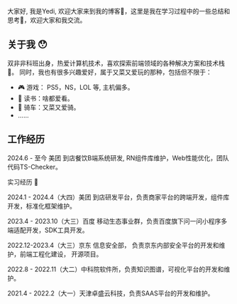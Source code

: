 大家好,  我是Yedi, 欢迎大家来到我的博客🤩，这里是我在学习过程中的一些总结和思考🤔，欢迎大家和我交流。

## 关于我 😯
双非非科班出身，热爱计算机技术，喜欢探索前端领域的各种解决方案和技术栈🚀。
同时，我也有很多兴趣爱好，属于又菜又爱玩的那种，包括但不限于：
- 🎮 游戏： PS5，NS，LOL 等, 主机偏多。
- 📖 读书：啥都爱看。
- 🚴 骑车：又菜又爱骑。
- ......

## 工作经历
2024.6 - 至今  美团 到店餐饮B端系统研发,  RN组件库维护，Web性能优化，团队代码TS-Checker。


实习经历 💼


2024.1 - 2024.4（大四）美团 到店研发平台，负责商家平台的跨端开发，组件库开发，标准化框架维护。


2023.4 - 2023.10（大三）百度  移动生态事业群，负责百度旗下问一问小程序多端适配开发，SDK工具开发。


2022.12-2023.4（大三）京东 信息安全部， 负责京东内部安全平台的开发和维护，前端工程化建设， 开源项目。 


2022.8 - 2022.11（大二）中科院软件所，负责知识图谱，可视化平台的开发和维护。


2021.4 - 2022.2（大一）天津卓盛云科技，负责SAAS平台的开发和维护。
